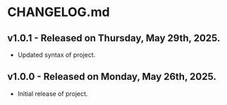 # CHANGELOG.md

## v1.0.1 - Released on Thursday, May 29th, 2025.

-   Updated syntax of project.

## v1.0.0 - Released on Monday, May 26th, 2025.

-   Initial release of project.
